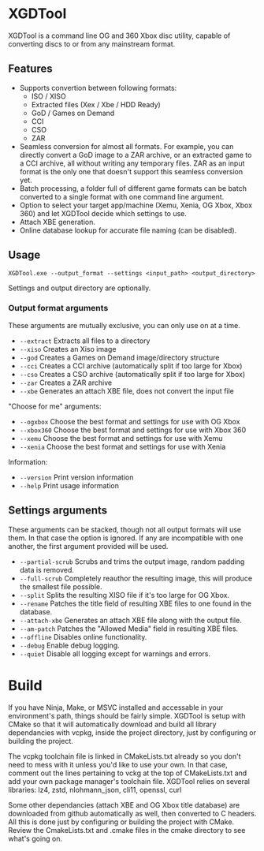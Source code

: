 # XGDTool
XGDTool is a command line OG and 360 Xbox disc utility, capable of converting discs to or from any mainstream format.

## Features
- Supports convertion between following formats:
    - ISO / XISO
    - Extracted files (Xex / Xbe / HDD Ready)
    - GoD / Games on Demand
    - CCI
    - CSO
    - ZAR
- Seamless conversion for almost all formats. For example, you can directly convert a GoD image to a ZAR archive, or an extracted game to a CCI archive, all without writing any temporary files. ZAR as an input format is the only one that doesn't support this seamless conversion yet.
- Batch processing, a folder full of different game formats can be batch converted to a single format with one command line argument.
- Option to select your target app/machine (Xemu, Xenia, OG Xbox, Xbox 360) and let XGDTool decide which settings to use.
- Attach XBE generation.
- Online database lookup for accurate file naming (can be disabled).

## Usage
```XGDTool.exe --output_format --settings <input_path> <output_directory>```

Settings and output directory are optionally.

### Output format arguments
These arguments are mutually exclusive, you can only use on at a time.
- ```--extract```    Extracts all files to a directory
- ```--xiso```       Creates an Xiso image
- ```--god```        Creates a Games on Demand image/directory structure
- ```--cci```        Creates a CCI archive (automatically split if too large for Xbox)
- ```--cso```        Creates a CSO archive (automatically split if too large for Xbox)
- ```--zar```        Creates a ZAR archive
- ```--xbe```        Generates an attach XBE file, does not convert the input file

"Choose for me" arguments:
- ```--ogxbox```    Choose the best format and settings for use with OG Xbox
- ```--xbox360```   Choose the best format and settings for use with Xbox 360
- ```--xemu```   Choose the best format and settings for use with Xemu
- ```--xenia```  Choose the best format and settings for use with Xenia

Information:
- ```--version``` Print version information
- ```--help``` Print usage information

## Settings arguments
These arguments can be stacked, though not all output formats will use them. In that case the option is ignored. If any are incompatible with one another, the first argument provided will be used. 
- ```--partial-scrub```  Scrubs and trims the output image, random padding data is removed.
- ```--full-scrub```     Completely reauthor the resulting image, this will produce the smallest file possible.
- ```--split```          Splits the resulting XISO file if it's too large for OG Xbox.
- ```--rename```         Patches the title field of resulting XBE files to one found in the database.
- ```--attach-xbe```         Generates an attach XBE file along with the output file.
- ```--am-patch```       Patches the "Allowed Media" field in resulting XBE files.
- ```--offline```        Disables online functionality.
- ```--debug```          Enable debug logging.
- ```--quiet```          Disable all logging except for warnings and errors.

# Build
If you have Ninja, Make, or MSVC installed and accessable in your environment's path, things should be fairly simple. XGDTool is setup with CMake so that it will automatically download and build all library dependancies with vcpkg, inside the project directory, just by configuring or building the project. 

The vcpkg toolchain file is linked in CMakeLists.txt already so you don't need to mess with it unless you'd like to use your own. In that case, comment out the lines pertaining to vckg at the top of CMakeLists.txt and add your own package manager's toolchain file. XGDTool relies on several libraries: lz4, zstd, nlohmann_json, cli11, openssl, curl

Some other dependancies (attach XBE and OG Xbox title database) are downloaded from github automatically as well, then converted to C headers. All this is done just by configuring or building the project with CMake. Review the CmakeLists.txt and .cmake files in the cmake directory to see what's going on.